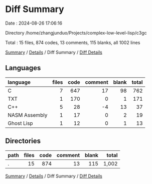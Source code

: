 # Diff Summary

Date : 2024-08-26 17:06:16

Directory /home/zhangjunduo/Projects/complex-low-level-lisp/c3gc

Total : 15 files,  874 codes, 13 comments, 115 blanks, all 1002 lines

[Summary](results.md) / [Details](details.md) / Diff Summary / [Diff Details](diff-details.md)

## Languages
| language | files | code | comment | blank | total |
| :--- | ---: | ---: | ---: | ---: | ---: |
| C | 7 | 647 | 17 | 98 | 762 |
| TXT | 1 | 170 | 0 | 1 | 171 |
| C++ | 5 | 28 | -4 | 13 | 37 |
| NASM Assembly | 1 | 17 | 0 | 2 | 19 |
| Ghost Lisp | 1 | 12 | 0 | 1 | 13 |

## Directories
| path | files | code | comment | blank | total |
| :--- | ---: | ---: | ---: | ---: | ---: |
| . | 15 | 874 | 13 | 115 | 1,002 |

[Summary](results.md) / [Details](details.md) / Diff Summary / [Diff Details](diff-details.md)
